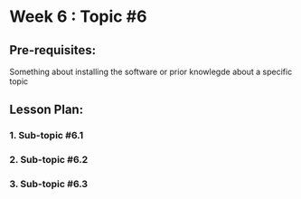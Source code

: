 # Week 6 : Topic #6

## Pre-requisites:

Something about installing the software or prior knowlegde about a specific topic

## Lesson Plan:
### 1.	Sub-topic #6.1

### 2.	Sub-topic #6.2

### 3.	Sub-topic #6.3
